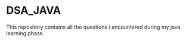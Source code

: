 # DSA_JAVA

This repository contains all the questions i encountered during my java learning phase.
